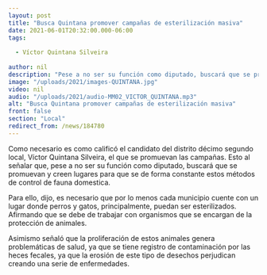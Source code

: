 ```yaml
---
layout: post
title: "Busca Quintana promover campañas de esterilización masiva"
date: 2021-06-01T20:32:00.000-06:00
tags:
  
  - Víctor Quintana Silveira
  
author: nil
description: "Pese a no ser su función como diputado, buscará que se promuevan y creen lugares para que se de forma constante estos métodos de control de fauna domestica."
image: "/uploads/2021/images-QUINTANA.jpg"
video: nil
audio: "/uploads/2021/audio-MM02_VICTOR_QUINTANA.mp3"
alt: "Busca Quintana promover campañas de esterilización masiva"
front: false
section: "Local"
redirect_from: /news/184780
---
```


Como necesario es como calificó el candidato del distrito décimo segundo local, Víctor Quintana Silveira, el que se promuevan las campañas. Esto al señalar que, pese a no ser su función como diputado, buscará que se promuevan y creen lugares para que se de forma constante estos métodos de control de fauna domestica.

Para ello, dijo, es necesario que por lo menos cada municipio cuente con un lugar donde perros y gatos, principalmente, puedan ser esterilizados. Afirmando que se debe de trabajar con organismos que se encargan de la protección de animales. 

Asimismo señaló que la proliferación de estos animales genera problemáticas de salud, ya que se tiene registro de contaminación por las heces fecales, ya que la erosión de este tipo de desechos perjudican creando una serie de enfermedades.
